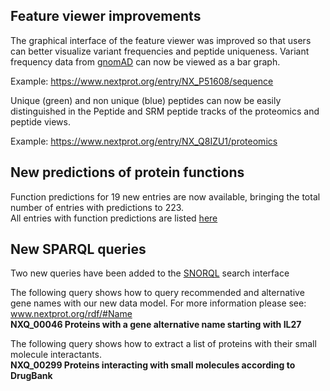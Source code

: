 ## Feature viewer improvements

The graphical interface of the feature viewer was improved so that users can better visualize variant frequencies and peptide uniqueness.
Variant frequency data from [gnomAD](https://gnomad.broadinstitute.org/) can now be viewed as a bar graph.<br>

Example: https://www.nextprot.org/entry/NX_P51608/sequence 

Unique (green) and non unique (blue) peptides can now be easily distinguished in the Peptide and SRM peptide tracks of the proteomics and peptide views.

Example: https://www.nextprot.org/entry/NX_Q8IZU1/proteomics

## New predictions of protein functions

Function predictions for 19 new entries are now available, bringing the total number of entries with predictions to 223. <br>
All entries with function predictions are listed [here](https://www.nextprot.org/proteins/search?listId=9O74XY11)

## New SPARQL queries

Two new queries have been added to the [SNORQL](https://snorql.nextprot.org/) search interface 

The following query shows how to query recommended and alternative gene names with our new data model. For more information please see: www.nextprot.org/rdf/#Name<br>
**NXQ_00046 Proteins with a gene alternative name starting with IL27** 

The following query shows how to extract a list of proteins with their small molecule interactants.<br>
**NXQ_00299 Proteins interacting with small molecules according to DrugBank**

